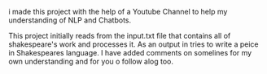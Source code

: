 i made this project with the help of a Youtube Channel to help my understanding of NLP and Chatbots.

This project initially reads from the input.txt file that contains all of shakespeare's work and processes it.
As an output in tries to write a peice in Shakespeares language. 
 I have added comments on somelines for my own understanding and for you o follow alog too.